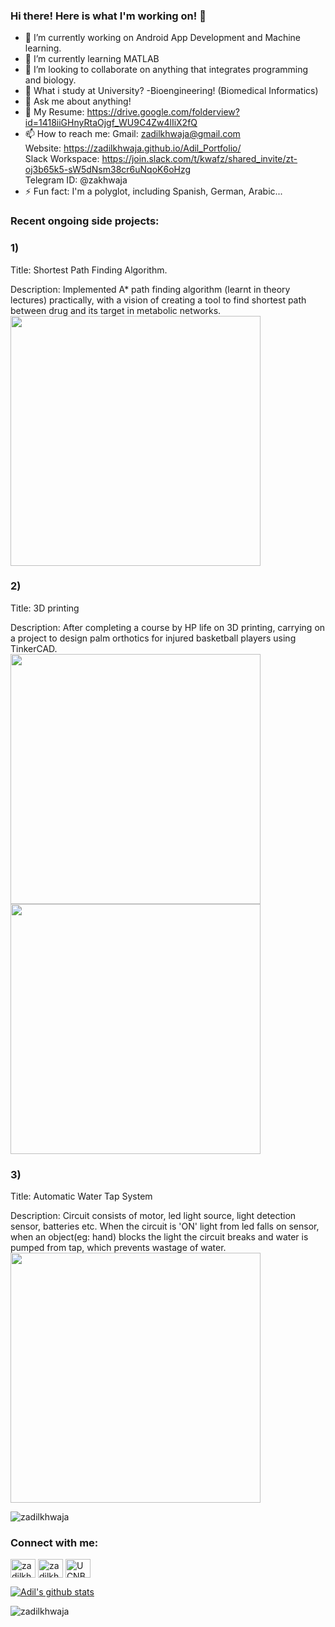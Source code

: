 ### Hi there! Here is what I'm working on!  👋


- 🔭 I’m currently working on Android App Development and Machine learning.
- 🌱 I’m currently learning MATLAB
- 👯 I’m looking to collaborate on anything that integrates programming and biology.
- 🤔 What i study at University? -Bioengineering! (Biomedical Informatics)
- 💬 Ask me about anything!
- 📄 My Resume: https://drive.google.com/folderview?id=1418iiGHnyRtaOjgf_WU9C4Zw4lIiX2fQ
- 📫 How to reach me: Gmail: zadilkhwaja@gmail.com \
                      Website: https://zadilkhwaja.github.io/Adil_Portfolio/ \
                      Slack Workspace: https://join.slack.com/t/kwafz/shared_invite/zt-oj3b65k5-sW5dNsm38cr6uNqoK6oHzg \
                      Telegram ID: @zakhwaja
- ⚡ Fun fact: I'm a polyglot, including Spanish, German, Arabic...

### Recent ongoing side projects:
### 1)  
Title: Shortest Path Finding Algorithm.

Description: Implemented A* path finding algorithm (learnt in theory lectures) practically, with a vision of creating a tool to find shortest path between drug and its target in metabolic networks. \
<img src="https://user-images.githubusercontent.com/46615169/115134964-75cb5180-a032-11eb-91fc-5d18c2c3287f.jpg" width="400" height="400">

### 2)  
Title: 3D printing

Description: After completing a course by HP life on 3D printing, carrying on a project to design palm orthotics for injured basketball players using TinkerCAD. \
<img src="https://user-images.githubusercontent.com/46615169/115135189-048c9e00-a034-11eb-9a4f-c619f36a9bab.jpg" width="400" height="400"> \
<img src="https://user-images.githubusercontent.com/46615169/115135190-06eef800-a034-11eb-9b74-5e2b004b28f4.jpg" width="400" height="400">

### 3)  
Title: Automatic Water Tap System

Description: Circuit consists of motor, led light source, light detection sensor, batteries etc. When the circuit is 'ON' light from led falls on sensor, when an object(eg: hand) blocks the light the circuit breaks and water is pumped from tap, which prevents wastage of water. \
<img src="https://user-images.githubusercontent.com/46615169/115135234-82e94000-a034-11eb-86c5-2c06e568eb4c.jpg" width="400" height="400">


<p align="left"> <img src="https://komarev.com/ghpvc/?username=zadilkhwaja&label=Profile%20views&color=0e75b6&style=flat" alt="zadilkhwaja" /> </p>

<h3 align="left">Connect with me:</h3>
<p align="left">
<a href="https://linkedin.com/in/zadilkhwaja" target="blank"><img align="center" src="https://cdn.jsdelivr.net/npm/simple-icons@3.0.1/icons/linkedin.svg" alt="zadilkhwaja" height="30" width="40" /></a>
<a href="https://kaggle.com/zadilkhwaja" target="blank"><img align="center" src="https://cdn.jsdelivr.net/npm/simple-icons@3.0.1/icons/kaggle.svg" alt="zadilkhwaja" height="30" width="40" /></a>
<a href="https://youtube.com/channel/UCNBecTyaPq1t7bHdHGlSynw" target="blank"><img align="center" src="https://cdn.jsdelivr.net/npm/simple-icons@3.0.1/icons/youtube.svg" alt="UCNBecTyaPq1t7bHdHGlSynw" height="30" width="40" /></a>
</p>

[![Adil's github stats](https://github-readme-stats.vercel.app/api?username=zadilkhwaja)](https://github.com/zadilkhwaja/github-readme-stats)

<p><img align="center" src="https://github-readme-streak-stats.herokuapp.com/?user=zadilkhwaja&" alt="zadilkhwaja" /></p>

